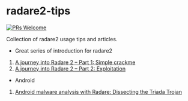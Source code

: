 # radare2-tips 
[![PRs Welcome](https://img.shields.io/badge/PRs-welcome-brightgreen.svg?style=flat-square)](http://makeapullrequest.com)

Collection of radare2 usage tips and articles.

* Great series of introduction for radare2
1. [A journey into Radare 2 – Part 1: Simple crackme](https://www.megabeets.net/a-journey-into-radare-2-part-1/)
2. [A journey into Radare 2 – Part 2: Exploitation](https://www.megabeets.net/a-journey-into-radare-2-part-2/)


* Android 
1.  [Android malware analysis with Radare: Dissecting the Triada Trojan](https://www.nowsecure.com/blog/2016/11/21/android-malware-analysis-radare-triada-trojan/)
